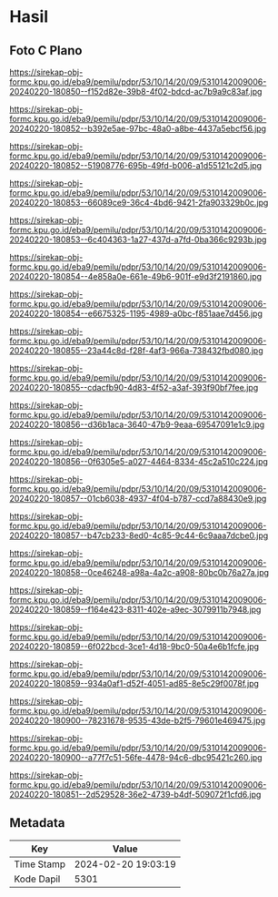 # Hasil

## Foto C Plano

https://sirekap-obj-formc.kpu.go.id/eba9/pemilu/pdpr/53/10/14/20/09/5310142009006-20240220-180850--f152d82e-39b8-4f02-bdcd-ac7b9a9c83af.jpg

https://sirekap-obj-formc.kpu.go.id/eba9/pemilu/pdpr/53/10/14/20/09/5310142009006-20240220-180852--b392e5ae-97bc-48a0-a8be-4437a5ebcf56.jpg

https://sirekap-obj-formc.kpu.go.id/eba9/pemilu/pdpr/53/10/14/20/09/5310142009006-20240220-180852--51908776-695b-49fd-b006-a1d55121c2d5.jpg

https://sirekap-obj-formc.kpu.go.id/eba9/pemilu/pdpr/53/10/14/20/09/5310142009006-20240220-180853--66089ce9-36c4-4bd6-9421-2fa903329b0c.jpg

https://sirekap-obj-formc.kpu.go.id/eba9/pemilu/pdpr/53/10/14/20/09/5310142009006-20240220-180853--6c404363-1a27-437d-a7fd-0ba366c9293b.jpg

https://sirekap-obj-formc.kpu.go.id/eba9/pemilu/pdpr/53/10/14/20/09/5310142009006-20240220-180854--4e858a0e-661e-49b6-901f-e9d3f2191860.jpg

https://sirekap-obj-formc.kpu.go.id/eba9/pemilu/pdpr/53/10/14/20/09/5310142009006-20240220-180854--e6675325-1195-4989-a0bc-f851aae7d456.jpg

https://sirekap-obj-formc.kpu.go.id/eba9/pemilu/pdpr/53/10/14/20/09/5310142009006-20240220-180855--23a44c8d-f28f-4af3-966a-738432fbd080.jpg

https://sirekap-obj-formc.kpu.go.id/eba9/pemilu/pdpr/53/10/14/20/09/5310142009006-20240220-180855--cdacfb90-4d83-4f52-a3af-393f90bf7fee.jpg

https://sirekap-obj-formc.kpu.go.id/eba9/pemilu/pdpr/53/10/14/20/09/5310142009006-20240220-180856--d36b1aca-3640-47b9-9eaa-69547091e1c9.jpg

https://sirekap-obj-formc.kpu.go.id/eba9/pemilu/pdpr/53/10/14/20/09/5310142009006-20240220-180856--0f6305e5-a027-4464-8334-45c2a510c224.jpg

https://sirekap-obj-formc.kpu.go.id/eba9/pemilu/pdpr/53/10/14/20/09/5310142009006-20240220-180857--01cb6038-4937-4f04-b787-ccd7a88430e9.jpg

https://sirekap-obj-formc.kpu.go.id/eba9/pemilu/pdpr/53/10/14/20/09/5310142009006-20240220-180857--b47cb233-8ed0-4c85-9c44-6c9aaa7dcbe0.jpg

https://sirekap-obj-formc.kpu.go.id/eba9/pemilu/pdpr/53/10/14/20/09/5310142009006-20240220-180858--0ce46248-a98a-4a2c-a908-80bc0b76a27a.jpg

https://sirekap-obj-formc.kpu.go.id/eba9/pemilu/pdpr/53/10/14/20/09/5310142009006-20240220-180859--f164e423-8311-402e-a9ec-3079911b7948.jpg

https://sirekap-obj-formc.kpu.go.id/eba9/pemilu/pdpr/53/10/14/20/09/5310142009006-20240220-180859--6f022bcd-3ce1-4d18-9bc0-50a4e6b1fcfe.jpg

https://sirekap-obj-formc.kpu.go.id/eba9/pemilu/pdpr/53/10/14/20/09/5310142009006-20240220-180859--934a0af1-d52f-4051-ad85-8e5c29f0078f.jpg

https://sirekap-obj-formc.kpu.go.id/eba9/pemilu/pdpr/53/10/14/20/09/5310142009006-20240220-180900--78231678-9535-43de-b2f5-79601e469475.jpg

https://sirekap-obj-formc.kpu.go.id/eba9/pemilu/pdpr/53/10/14/20/09/5310142009006-20240220-180900--a77f7c51-56fe-4478-94c6-dbc95421c260.jpg

https://sirekap-obj-formc.kpu.go.id/eba9/pemilu/pdpr/53/10/14/20/09/5310142009006-20240220-180851--2d529528-36e2-4739-b4df-509072f1cfd6.jpg


## Metadata

| Key        | Value               |
| ---------- | ------------------- |
| Time Stamp | 2024-02-20 19:03:19 |
| Kode Dapil | 5301                |



